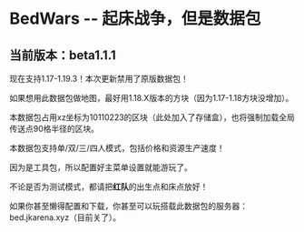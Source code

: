 # BedWars -- 起床战争，但是数据包
## 当前版本：beta1.1.1

现在支持1.17-1.19.3！本次更新禁用了原版数据包！

如果想用此数据包做地图，最好用1.18.X版本的方块（因为1.17-1.18方块没增加）。

本数据包占用xz坐标为10110223的区块（此处加入了存储盒），也将强制加载全局传送点90格半径的区块。

本数据包支持单/双/三/四人模式，包括价格和资源生产速度！

因为是工具包，所以配置好主菜单设置就能游玩了。

不论是否为测试模式，都请把**红队**的出生点和床点放好！

如果你甚至懒得配置和下载，你甚至可以玩搭载此数据包的服务器：bed.jkarena.xyz（目前关了）。
